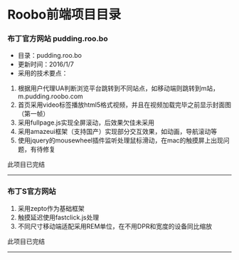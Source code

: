 
# Roobo前端项目目录

### 布丁官方网站 pudding.roo.bo

*   目录：pudding.roo.bo
*   更新时间：2016/1/7
*   采用的技术要点：

1. 根据用户代理UA判断浏览平台跳转到不同站点，如移动端则跳转到m站，m.pudding.roobo.com
2. 首页采用video标签播放html5格式视频，并且在视频加载完毕之前显示封面图（第一帧）
3. 采用fullpage.js实现全屏滚动，后效果欠佳未采用
4. 采用amazeui框架（支持国产）实现部分交互效果，如动画，导航滚动等
5. 使用jquery的mousewheel插件监听处理鼠标滑动，在mac的触摸屏上出现问题，有待修复

此项目已完结

* * *

### 布丁S官方网站


1. 采用zepto作为基础框架
2. 触摸延迟使用fastclick.js处理
3. 不同尺寸移动端适配采用REM单位，在不用DPR和宽度的设备同比缩放

此项目已完结

* * *
